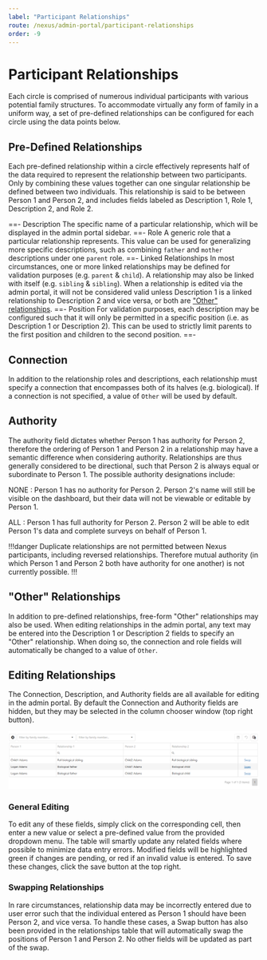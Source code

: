 ```yaml
---
label: "Participant Relationships"
route: /nexus/admin-portal/participant-relationships
order: -9
---
```

# Participant Relationships
Each circle is comprised of numerous individual participants with various potential family structures. To accommodate virtually any form of family in a uniform way, a set of pre-defined relationships can be configured for each circle using the data points below.

## Pre-Defined Relationships
Each pre-defined relationship within a circle effectively represents half of the data required to represent the relationship between two participants. Only by combining these values together can one singular relationship be defined between two individuals. This relationship is said to be between Person 1 and Person 2, and includes fields labeled as Description 1, Role 1, Description 2, and Role 2.

==- Description
The specific name of a particular relationship, which will be displayed in the admin portal sidebar.
==- Role
A generic role that a particular relationship represents. This value can be used for generalizing more specific descriptions, such as combining `father` and `mother` descriptions under one `parent` role.
==- Linked Relationships
In most circumstances, one or more linked relationships may be defined for validation purposes (e.g. `parent` & `child`). A relationship may also be linked with itself (e.g. `sibling` & `sibling`). When a relationship is edited via the admin portal, it will not be considered valid unless Description 1 is a linked relationship to Description 2 and vice versa, or both are ["Other" relationships](/nexus/admin-portal/participant-relationships.md#other-relationships).
==- Position
For validation purposes, each description may be configured such that it will only be permitted in a specific position (i.e. as Description 1 or Description 2). This can be used to strictly limit parents to the first position and children to the second position.
==-

## Connection
In addition to the relationship roles and descriptions, each relationship must specify a connection that encompasses both of its halves (e.g. biological). If a connection is not specified, a value of `Other` will be used by default.

## Authority
The authority field dictates whether Person 1 has authority for Person 2, therefore the ordering of Person 1 and Person 2 in a relationship may have a semantic difference when considering authority. Relationships are thus generally considered to be directional, such that Person 2 is always equal or subordinate to Person 1. The possible authority designations include:

NONE
:   Person 1 has no authority for Person 2. Person 2's name will still be visible on the dashboard, but their data will not be viewable or editable by Person 1.

ALL
:   Person 1 has full authority for Person 2. Person 2 will be able to edit Person 1's data and complete surveys on behalf of Person 1.


!!!danger
Duplicate relationships are not permitted between Nexus participants, including reversed relationships. Therefore mutual authority (in which Person 1 and Person 2 both have authority for one another) is not currently possible. 
!!!

## "Other" Relationships
In addition to pre-defined relationships, free-form "Other" relationships may also be used. When editing relationships in the admin portal, any text may be entered into the Description 1 or Description 2 fields to specify an "Other" relationship. When doing so, the connection and role fields will automatically be changed to a value of `Other`.

## Editing Relationships
The Connection, Description, and Authority fields are all available for editing in the admin portal. By default the Connection and Authority fields are hidden, but they may be selected in the column chooser window (top right button).

![Relationships table.](/nexus/images/relationships-table.png)

### General Editing
To edit any of these fields, simply click on the corresponding cell, then enter a new value or select a pre-defined value from the provided dropdown menu. The table will smartly update any related fields where possible to minimize data entry errors. Modified fields will be highlighted green if changes are pending, or red if an invalid value is entered. To save these changes, click the save button at the top right.

### Swapping Relationships
In rare circumstances, relationship data may be incorrectly entered due to user error such that the individual entered as Person 1 should have been Person 2, and vice versa. To handle these cases, a Swap button has also been provided in the relationships table that will automatically swap the positions of Person 1 and Person 2. No other fields will be updated as part of the swap.